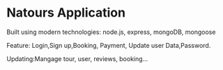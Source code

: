 # Natours Application

Built using modern technologies: node.js, express, mongoDB, mongoose

Feature: Login,Sign up,Booking, Payment, Update user Data,Password.

Updating:Mangage tour, user, reviews, booking...
